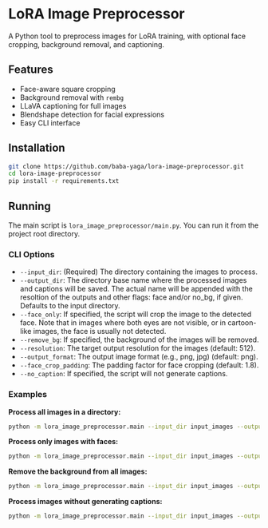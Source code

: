 # LoRA Image Preprocessor

A Python tool to preprocess images for LoRA training, with optional face cropping, background removal, and captioning.

## Features
- Face-aware square cropping
- Background removal with `rembg`
- LLaVA captioning for full images
- Blendshape detection for facial expressions
- Easy CLI interface

## Installation

```bash
git clone https://github.com/baba-yaga/lora-image-preprocessor.git
cd lora-image-preprocessor
pip install -r requirements.txt
```

## Running

The main script is `lora_image_preprocessor/main.py`. You can run it from the project root directory.

### CLI Options

*   `--input_dir`: (Required) The directory containing the images to process.
*   `--output_dir`: The directory base name where the processed images and captions will be saved. The actual name will be appended with the resoltion of the outputs and other flags: face and/or no_bg, if given. Defaults to the input directory.
*   `--face_only`: If specified, the script will crop the image to the detected face. Note that in images where both eyes are not visible, or in cartoon-like images, the face is usually not detected.
*   `--remove_bg`: If specified, the background of the images will be removed.
*   `--resolution`: The target output resolution for the images (default: 512).
*   `--output_format`: The output image format (e.g., png, jpg) (default: png).
*   `--face_crop_padding`: The padding factor for face cropping (default: 1.8).
*   `--no_caption`: If specified, the script will not generate captions.

### Examples

**Process all images in a directory:**

```bash
python -m lora_image_preprocessor.main --input_dir input_images --output_dir output_images
```

**Process only images with faces:**

```bash
python -m lora_image_preprocessor.main --input_dir input_images --output_dir output_images --face_only
```

**Remove the background from all images:**

```bash
python -m lora_image_preprocessor.main --input_dir input_images --output_dir output_images --remove_bg
```

**Process images without generating captions:**

```bash
python -m lora_image_preprocessor.main --input_dir input_images --output_dir output_images --no_caption
